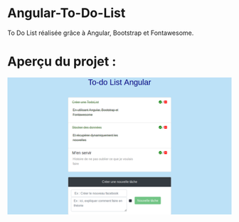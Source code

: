 # Angular-To-Do-List
To Do List réalisée grâce à Angular, Bootstrap et Fontawesome.

# Aperçu du projet :
![alt text](./ToDoListApp.png)
